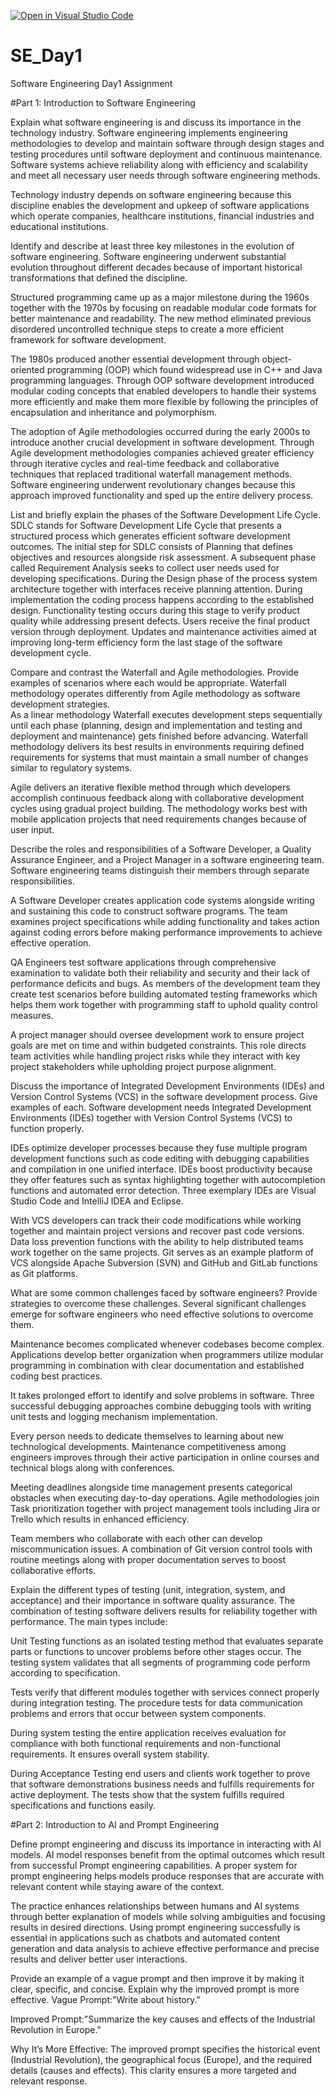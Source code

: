 [![Open in Visual Studio Code](https://classroom.github.com/assets/open-in-vscode-2e0aaae1b6195c2367325f4f02e2d04e9abb55f0b24a779b69b11b9e10269abc.svg)](https://classroom.github.com/online_ide?assignment_repo_id=18391945&assignment_repo_type=AssignmentRepo)
# SE_Day1
Software Engineering Day1 Assignment

#Part 1: Introduction to Software Engineering

Explain what software engineering is and discuss its importance in the technology industry.
Software engineering implements engineering methodologies to develop and maintain software through design stages and testing procedures until software deployment and continuous maintenance. Software systems achieve reliability along with efficiency and scalability and meet all necessary user needs through software engineering methods.  

Technology industry depends on software engineering because this discipline enables the development and upkeep of software applications which operate companies, healthcare institutions, financial industries and educational institutions. 

Identify and describe at least three key milestones in the evolution of software engineering.
Software engineering underwent substantial evolution throughout different decades because of important historical transformations that defined the discipline.  

Structured programming came up as a major milestone during the 1960s together with the 1970s by focusing on readable modular code formats for better maintenance and readability. The new method eliminated previous disordered uncontrolled technique steps to create a more efficient framework for software development.  

The 1980s produced another essential development through object-oriented programming (OOP) which found widespread use in C++ and Java programming languages. Through OOP software development introduced modular coding concepts that enabled developers to handle their systems more efficiently and make them more flexible by following the principles of encapsulation and inheritance and polymorphism.  

The adoption of Agile methodologies occurred during the early 2000s to introduce another crucial development in software development. Through Agile development methodologies companies achieved greater efficiency through iterative cycles and real-time feedback and collaborative techniques that replaced traditional waterfall management methods. Software engineering underwent revolutionary changes because this approach improved functionality and sped up the entire delivery process.

List and briefly explain the phases of the Software Development Life Cycle.
SDLC stands for Software Development Life Cycle that presents a structured process which generates efficient software development outcomes. The initial step for SDLC consists of Planning that defines objectives and resources alongside risk assessment. A subsequent phase called Requirement Analysis seeks to collect user needs used for developing specifications. During the Design phase of the process system architecture together with interfaces receive planning attention. During implementation the coding process happens according to the established design. Functionality testing occurs during this stage to verify product quality while addressing present defects. Users receive the final product version through deployment. Updates and maintenance activities aimed at improving long-term efficiency form the last stage of the software development cycle.

Compare and contrast the Waterfall and Agile methodologies. Provide examples of scenarios where each would be appropriate.
Waterfall methodology operates differently from Agile methodology as software development strategies.  
As a linear methodology Waterfall executes development steps sequentially until each phase (planning, design and implementation and testing and deployment and maintenance) gets finished before advancing. Waterfall methodology delivers its best results in environments requiring defined requirements for systems that must maintain a small number of changes similar to regulatory systems.  

Agile delivers an iterative flexible method through which developers accomplish continuous feedback along with collaborative development cycles using gradual project building. The methodology works best with mobile application projects that need requirements changes because of user input.  

Describe the roles and responsibilities of a Software Developer, a Quality Assurance Engineer, and a Project Manager in a software engineering team.
Software engineering teams distinguish their members through separate responsibilities.  

A Software Developer creates application code systems alongside writing and sustaining this code to construct software programs. The team examines project specifications while adding functionality and takes action against coding errors before making performance improvements to achieve effective operation.  

QA Engineers test software applications through comprehensive examination to validate both their reliability and security and their lack of performance deficits and bugs. As members of the development team they create test scenarios before building automated testing frameworks which helps them work together with programming staff to uphold quality control measures.  

A project manager should oversee development work to ensure project goals are met on time and within budgeted constraints. This role directs team activities while handling project risks while they interact with key project stakeholders while upholding project purpose alignment.


Discuss the importance of Integrated Development Environments (IDEs) and Version Control Systems (VCS) in the software development process. Give examples of each.
Software development needs Integrated Development Environments (IDEs) together with Version Control Systems (VCS) to function properly.  

IDEs optimize developer processes because they fuse multiple program development functions such as code editing with debugging capabilities and compilation in one unified interface. IDEs boost productivity because they offer features such as syntax highlighting together with autocompletion functions and automated error detection. Three exemplary IDEs are Visual Studio Code and IntelliJ IDEA and Eclipse.  

With VCS developers can track their code modifications while working together and maintain project versions and recover past code versions. Data loss prevention functions with the ability to help distributed teams work together on the same projects. Git serves as an example platform of VCS alongside Apache Subversion (SVN) and GitHub and GitLab functions as Git platforms.

What are some common challenges faced by software engineers? Provide strategies to overcome these challenges.
Several significant challenges emerge for software engineers who need effective solutions to overcome them.  

Maintenance becomes complicated whenever codebases become complex. Applications develop better organization when programmers utilize modular programming in combination with clear documentation and established coding best practices.  

It takes prolonged effort to identify and solve problems in software. Three successful debugging approaches combine debugging tools with writing unit tests and logging mechanism implementation.  

Every person needs to dedicate themselves to learning about new technological developments. Maintenance competitiveness among engineers improves through their active participation in online courses and technical blogs along with conferences.  

Meeting deadlines alongside time management presents categorical obstacles when executing day-to-day operations. Agile methodologies join Task prioritization together with project management tools including Jira or Trello which results in enhanced efficiency.  

Team members who collaborate with each other can develop miscommunication issues. A combination of Git version control tools with routine meetings along with proper documentation serves to boost collaborative efforts.

Explain the different types of testing (unit, integration, system, and acceptance) and their importance in software quality assurance.
The combination of testing software delivers results for reliability together with performance. The main types include:  

Unit Testing functions as an isolated testing method that evaluates separate parts or functions to uncover problems before other stages occur. The testing system validates that all segments of programming code perform according to specification.  

Tests verify that different modules together with services connect properly during integration testing. The procedure tests for data communication problems and errors that occur between system components.  

During system testing the entire application receives evaluation for compliance with both functional requirements and non-functional requirements. It ensures overall system stability.  

During Acceptance Testing end users and clients work together to prove that software demonstrations business needs and fulfills requirements for active deployment. The tests show that the system fulfills required specifications and functions easily.

#Part 2: Introduction to AI and Prompt Engineering


Define prompt engineering and discuss its importance in interacting with AI models.
AI model responses benefit from the optimal outcomes which result from successful Prompt engineering capabilities. A proper system for prompt engineering helps models produce responses that are accurate with relevant content while staying aware of the context.  

The practice enhances relationships between humans and AI systems through better explanation of models while solving ambiguities and focusing results in desired directions. Using prompt engineering successfully is essential in applications such as chatbots and automated content generation and data analysis to achieve effective performance and precise results and deliver better user interactions.

Provide an example of a vague prompt and then improve it by making it clear, specific, and concise. Explain why the improved prompt is more effective.
Vague Prompt:"Write about history."

Improved Prompt:"Summarize the key causes and effects of the Industrial Revolution in Europe."  

Why It’s More Effective: The improved prompt specifies the historical event (Industrial Revolution), the geographical focus (Europe), and the required details (causes and effects). This clarity ensures a more targeted and relevant response.
